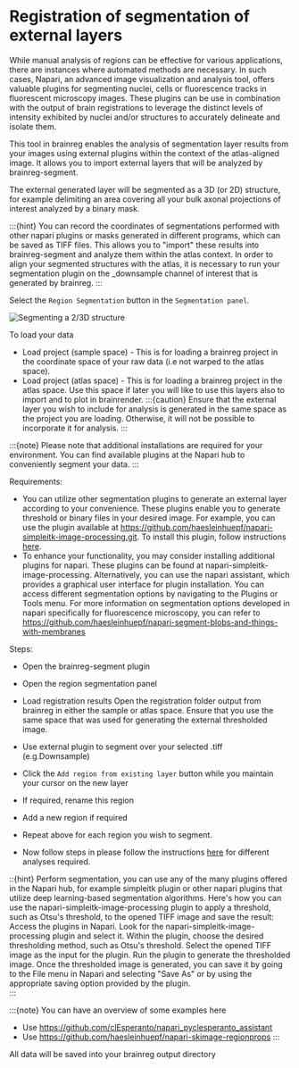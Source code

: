 # Registration of segmentation of external layers

While manual analysis of regions can be effective for various applications, there are instances where automated methods are necessary. In such cases, Napari, an advanced image visualization and analysis tool, offers valuable plugins for segmenting nuclei, cells or fluorescence tracks in fluorescent microscopy images. These plugins can be use in combination with the output of brain registrations to leverage the distinct levels of intensity exhibited by nuclei and/or structures to accurately delineate and isolate them.

This tool in brainreg enables the analysis of segmentation layer results from your images using external plugins within the context of the atlas-aligned image. It allows you to import external layers that will be analyzed by brainreg-segment.

The external generated layer will be segmented as a 3D \(or 2D\) structure, for example delimiting an area covering all your bulk axonal projections of interest analyzed by a binary mask.  

:::{hint}
You can record the coordinates of segmentations performed with other napari plugins or masks generated in different programs, which can be saved as TIFF files. This allows you to "import" these results into brainreg-segment and analyze them within the atlas context. In order to align your segmented structures with the atlas, it is necessary to run your segmentation plugin on the _downsample channel of interest that is generated by brainreg. 
:::

Select the `Region Segmentation` button in the `Segmentation panel`.

![Segmenting a 2/3D structure](../../.gitbook/assets/region_seg%20%281%29.png)

To load your data

* Load project (sample space) - This is for loading a brainreg project in the coordinate space of your raw data (i.e not warped to the atlas space). 
* Load project (atlas space) - This is for loading a brainreg project in the atlas space. Use this space if later you will like to use this layers also to import and to plot in brainrender.
:::{caution}
Ensure that the external layer you wish to include for analysis is generated in the same space as the project you are loading. Otherwise, it will not be possible to incorporate it for analysis.
:::

:::{note}
Please note that additional installations are required for your environment. You can find available plugins at the Napari hub to conveniently segment your data.
:::

Requirements:
* You can utilize other segmentation plugins to generate an external layer according to your convenience. These plugins enable you to generate threshold or binary files in your desired image. For example, you can use the plugin available at https://github.com/haesleinhuepf/napari-simpleitk-image-processing.git. To install this plugin, follow instructions [here](https://www.napari-hub.org/plugins/napari-simpleitk-image-processing).
* To enhance your functionality, you may consider installing additional plugins for napari. These plugins can be found at napari-simpleitk-image-processing. Alternatively, you can use the napari assistant, which provides a graphical user interface for plugin installation. You can access different segmentation options by navigating to the Plugins or Tools menu. For more information on segmentation options developed in napari specifically for fluorescence microscopy, you can refer to https://github.com/haesleinhuepf/napari-segment-blobs-and-things-with-membranes


Steps:
* Open the brainreg-segment plugin
* Open the region segmentation panel
* Load registration results
 Open the registration folder output from brainreg in either the sample or atlas space. Ensure that you use the same space that was used for generating the external thresholded image.
* Use external plugin to segment over your selected .tiff (e.g.Downsample) 
* Click the `Add region from existing layer` button while you maintain your cursor on the new layer
* If required, rename this region 

* Add a new region if required 
* Repeat above for each region you wish to segment.
* Now follow steps in please follow the instructions 
[here](/documentation/brainreg-segment/user-guide/segmenting-3d-structures.md) for different analyses required.

::{hint}
Perform segmentation,  you can use any of the many plugins offered in the Napari hub, for example simpleitk plugin or other napari plugins that utilize deep learning-based segmentation algorithms. Here's how you can use the napari-simpleitk-image-processing plugin to apply a threshold, such as Otsu's threshold, to the opened TIFF image and save the result:
Access the plugins in Napari.
Look for the napari-simpleitk-image-processing plugin and select it.
Within the plugin, choose the desired thresholding method, such as Otsu's threshold.
Select the opened TIFF image as the input for the plugin.
Run the plugin to generate the thresholded image.
Once the thresholded image is generated, you can save it by going to the File menu in Napari and selecting "Save As" or by using the appropriate saving option provided by the plugin.        
:::

:::{note}
You can have an overview of some examples here 
* Use https://github.com/clEsperanto/napari_pyclesperanto_assistant
* Use https://github.com/haesleinhuepf/napari-skimage-regionprops
:::

All data will be saved into your brainreg output directory
